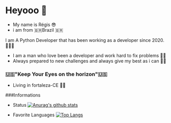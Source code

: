 # Heyooo 👋

- My name is Régis 😎
- i am from 🇧🇷Brazil 🇧🇷


I am A Python Developer that has been working as a developer since 2020.👨🏽‍💻

- I am a man who love been a developer and work hard to fix problems 💪🏻
- Always prepared to new challenges and always give my best as i can  💪🏻

###  🇺🇸"Keep Your Eyes on the horizon"🇺🇸

- Living in fortaleza-CE  ✌🏻



###Informations

- Status
[![Anurag's github stats](https://github-readme-stats.vercel.app/api?username=RegisSalesRA&show_icons=true&theme=dark)](https://github.com/anuraghazra/github-readme-stats) 

- Favorite Languages
[![Top Langs](https://github-readme-stats.vercel.app/api/top-langs/?username=RegisSalesRA&layout=compact)](https://github.com/RegisSalesRA/github-readme-stats)

<!--
**RegisSalesRA/RegisSalesRA** is a ✨ _special_ ✨ repository because its `README.md` (this file) appears on your GitHub profile.

Here are some ideas to get you started:

- 🔭 I’m currently working on ...
- 🌱 I’m currently learning ...
- 👯 I’m looking to collaborate on ...
- 🤔 I’m looking for help with ...
- 💬 Ask me about ...
- 📫 How to reach me: ...
- 😄 Pronouns: ...
- ⚡ Fun fact: ...
-->
